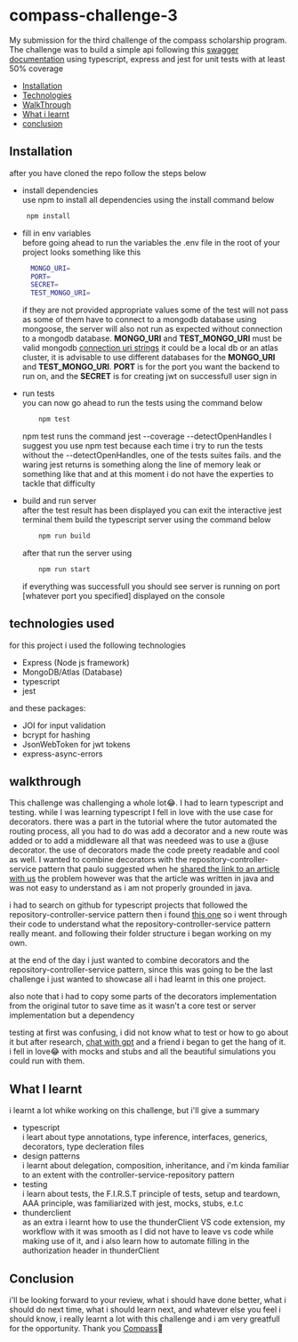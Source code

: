 # compass-challenge-3
My submission for the third challenge of the compass scholarship program.
The challenge was to build a simple api following this [swagger documentation](https://app.swaggerhub.com/apis-docs/PAULOSENA/sp_nigeria_third_challenge/1.0.0) using typescript, express and jest for unit
tests with at least 50% coverage
- [Installation](#installation)
- [Technologies](#technologies)
- [WalkThrough](#walkthrough)
- [What i learnt](#whatilearnt)
- [conclusion](#conclusion)

## Installation<a name="installation"></a>
after you have cloned the repo follow the steps below
- install dependencies<br />
  use npm to install all dependencies using the install command below
  ```bash
   npm install
  ```
- fill in env variables<br />
  before going ahead to run the variables the .env file in the root of your project looks something like this
  ```bash
    MONGO_URI=
    PORT=
    SECRET=
    TEST_MONGO_URI=
  ```
  if they are not provided appropriate values some of the test will not pass as some of them have to connect to a mongodb database using mongoose, the server will also not run as expected without connection
  to a mongodb database. __MONGO_URI__ and __TEST_MONGO_URI__ must be valid mongodb [connection uri strings](https://www.mongodb.com/docs/manual/reference/connection-string/) it could be a local db or an atlas     cluster, it is advisable to use different databases for the __MONGO_URI__ and __TEST_MONGO_URI__. __PORT__ is for the port you want the backend to run on, and the __SECRET__ is for creating jwt on successfull
  user sign in
  
- run tests <br />
  you can now go ahead to run the tests using the command below
  ```bash
      npm test
  ```
  npm test runs the command jest --coverage --detectOpenHandles
  I suggest you use npm test because each time i try to run the tests without the --detectOpenHandles, one of the tests suites fails. and the waring jest returns is something along the line of memory   leak or something like that and at this moment i do not have the experties to tackle that difficulty

- build and run server <br />
  after the test result has been displayed you can exit the interactive jest terminal them build the typescript server using the command below
  ```bash
      npm run build
  ```

  after that run the server using 
  ```bash
      npm run start
  ```
  if everything was successfull you should see server is running on port [whatever port you specified] displayed on the console

## technologies used<a name="technologies"></a> 
for this project i used the following technologies
- Express (Node js framework)
- MongoDB/Atlas (Database)
- typescript
- jest

and these packages:
- JOI for input validation
- bcrypt for hashing
- JsonWebToken for jwt tokens
- express-async-errors


## walkthrough<a name="walkthrough"></a> 
This challenge was challenging a whole lot😂. 
I had to learn typescript and testing. while I was learning typescript I fell in love with the use case for decorators. there was a part in the tutorial where the tutor automated the routing process, all you had to do was add a decorator and a new route was added or to add a middleware all that was needeed was to use a @use
decorator. the use of decorators made the code preety readable and cool as well. I wanted to combine decorators with the repository-controller-service pattern that
paulo suggested when he [shared the link to an article with us](https://tom-collings.medium.com/controller-service-repository-16e29a4684e5#:~:text=The%20Service%20layer%20is%20where,pretty%20simple%20separation%20of%20concerns) the problem however was that the article was written in java and was not easy to understand as i am not properly grounded in java.

i had to search on github for typescript projects that followed the repository-controller-service pattern then i found [this one](https://github.com/OVIfy/assets-management-api/tree/main) so i went through their code to understand what the repository-controller-service pattern really meant. and following their folder structure i began working on my own.

at the end of the day i just wanted to combine decorators and the repository-controller-service pattern, since this was going to be the last challenge i just wanted to showcase all i had learnt in this one project.

also note that i had to copy some parts of the decorators implementation from the original tutor to save time as it wasn't a core test or server implementation but a dependency

testing at first was confusing, i did not know what to test or how to go about it but after research, [chat with gpt](https://chat.openai.com/share/1f30051d-2b35-4781-a585-75e87730c6eb) and a friend i began to get the hang of it. i fell in love😂 with mocks and stubs and all the beautiful simulations you could run with them.

## What I learnt<a name="whatilearnt"></a> 
i learnt a lot whike working on this challenge, but i'll give a summary
- typescript<br />
  i leart about type annotations, type inference, interfaces, generics, decorators, type decleration files
- design patterns<br />
  i learnt about delegation, composition, inheritance, and i'm kinda familiar to an extent with the controller-service-repository pattern
- testing<br />
  i learn about tests, the F.I.R.S.T principle of tests, setup and teardown, AAA principle, was familiarized with jest, mocks, stubs, e.t.c
- thunderclient<br />
  as an extra i learnt how to use the thunderClient VS code extension, my workflow with it was smooth as I did not have to leave vs code while making use of it,
  and i also learn how to automate filling in the authorization header in thunderClient


## Conclusion<a name="conclusion"></a>
i'll be looking forward to your review, what i should have done better, what i should do next time, what i should learn next, and whatever else you feel i should know, i really learnt a lot with this challenge and i am very greatfull for the opportunity.
Thank you [Compass](https://compass.uol/en/home/)🧡
